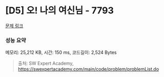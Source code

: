 # [D5] 오! 나의 여신님 - 7793 

[문제 링크](https://swexpertacademy.com/main/code/problem/problemDetail.do?contestProbId=AWsBQpPqMNMDFARG) 

### 성능 요약

메모리: 25,212 KB, 시간: 150 ms, 코드길이: 2,524 Bytes



> 출처: SW Expert Academy, https://swexpertacademy.com/main/code/problem/problemList.do